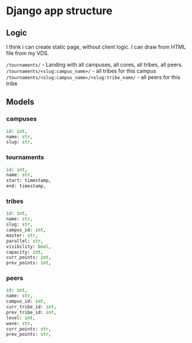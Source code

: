 # Django app structure

## Logic 
I think i can create static page, without client logic. I can draw from HTML file from my VDS.

`/tournaments/` - Landing with all campuses, all cores, all tribes, all peers. <br>
`/tournaments/<slug:campus_name>/` - all tribes for this campus <br> 
`/tournaments/<slug:campus_name>/<slug:tribe_name/` - all peers for this tribe <br> 

## Models 
### campuses
```py
id: int,
name: str,
slug: str,
```
### tournaments
```py
id: int,
name: str,
start: timestamp,
end: timestamp,
```

### tribes
```py
id: int,
name: str,
slug: str,
campus_id: int,
master: str,
parallel: str,
visibility: bool, 
capacity: int,
curr_points: int,
prev_points: int,
```

### peers
```py
id: int, 
name: str,
campus_id: int,
curr_tribe_id: int,
prev_tribe_id: int,
level: int,
wave: str,
curr_points: str,
prev_points: str,
```
